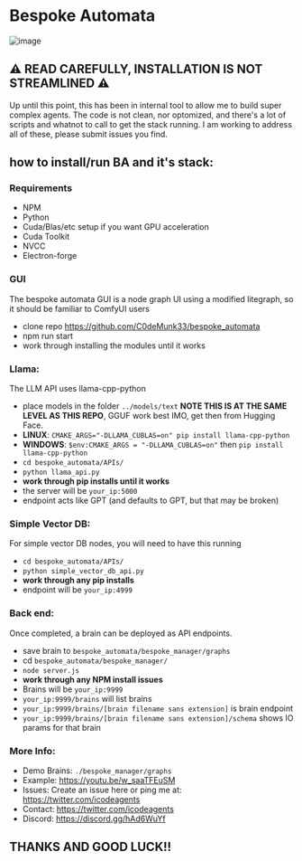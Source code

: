 # Bespoke Automata

![image](https://github.com/C0deMunk33/bespoke_automata/assets/13264637/d0ec34ae-b52d-4da5-b56e-049d0388a7a1)



## ⚠️ READ CAREFULLY, INSTALLATION IS NOT STREAMLINED ⚠️ ##
Up until this point, this has been in internal tool to allow me to build super complex agents. The code is not clean, nor optomized, and there's a lot of scripts and whatnot to call to get the stack running. I am working to address all of these, please submit issues you find.

## how to install/run BA and it's stack:

### Requirements
* NPM
* Python
* Cuda/Blas/etc setup if you want GPU acceleration
* Cuda Toolkit
* NVCC
* Electron-forge


### GUI
The bespoke automata GUI is a node graph UI using a modified litegraph, so it should be familiar to ComfyUI users

* clone repo https://github.com/C0deMunk33/bespoke_automata
* npm run start
* work through installing the modules until it works

### Llama:
The LLM API uses llama-cpp-python

* place models in the folder `../models/text` **NOTE THIS IS AT THE SAME LEVEL AS THIS REPO**, GGUF work best IMO, get then from Hugging Face.
* **LINUX**: `CMAKE_ARGS="-DLLAMA_CUBLAS=on" pip install llama-cpp-python`
* **WINDOWS**: `$env:CMAKE_ARGS = "-DLLAMA_CUBLAS=on"` then `pip install llama-cpp-python`
* `cd bespoke_automata/APIs/`
* `python llama_api.py`
* **work through pip installs until it works**
* the server will be `your_ip:5000`
* endpoint acts like GPT (and defaults to GPT, but that may be broken)

### Simple Vector DB:
For simple vector DB nodes, you will need to have this running

* `cd bespoke_automata/APIs/`
* `python simple_vector_db_api.py`
* **work through any pip installs**
* endpoint will be `your_ip:4999`

### Back end:
Once completed, a brain can be deployed as API endpoints.

* save brain to `bespoke_automata/bespoke_manager/graphs`
* cd `bespoke_automata/bespoke_manager/`
* `node server.js`
* **work through any NPM install issues**
* Brains will be `your_ip:9999`
* `your_ip:9999/brains` will list brains
* `your_ip:9999/brains/[brain filename sans extension]` is brain endpoint
* `your_ip:9999/brains/[brain filename sans extension]/schema` shows IO params for that brain

### More Info:
* Demo Brains: `./bespoke_manager/graphs`
* Example: https://youtu.be/w_saaTFEuSM
* Issues: Create an issue here or ping me at: https://twitter.com/icodeagents
* Contact: https://twitter.com/icodeagents
* Discord: https://discord.gg/hAd6WuYf

## THANKS AND GOOD LUCK!! ##
